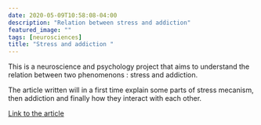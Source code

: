 ```yaml
---
date: 2020-05-09T10:58:08-04:00
description: "Relation between stress and addiction"
featured_image: ""
tags: [neurosciences]
title: "Stress and addiction "
---
```


This is a neuroscience and psychology project that aims to understand the relation between two phenomenons : stress and addiction. <p> 
The article written will in a first time explain some parts of stress mecanism, then addiction and finally how they interact with each other.
<p>



[Link to the article](https://github.com/corentinlger/Relation-entre-Stress-et-Addiction/blob/main/TOUMINE%20LEGER%20Projet%20Stress%20%26%20Addiction.pdf)
